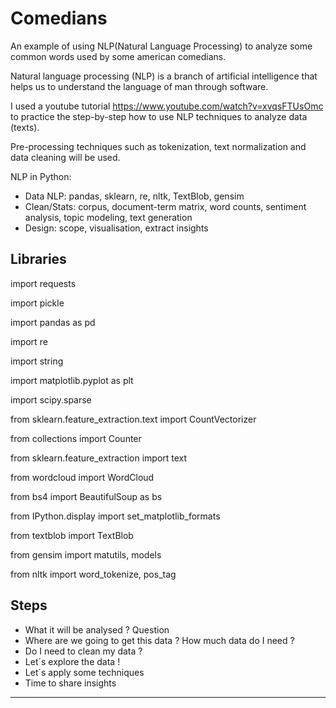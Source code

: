 # Comedians
An example of using NLP(Natural Language Processing) to analyze some common words used by some american comedians.

Natural language processing (NLP) is a branch of artificial intelligence that helps us to understand the language of man through software.

I used a youtube tutorial https://www.youtube.com/watch?v=xvqsFTUsOmc to practice the step-by-step how to use NLP techniques to analyze data (texts).

Pre-processing techniques such as tokenization, text normalization and data cleaning will be used.

NLP in Python:

- Data NLP: pandas, sklearn, re, nltk, TextBlob, gensim
- Clean/Stats: corpus, document-term matrix, word counts, sentiment analysis, topic modeling, text generation
- Design: scope, visualisation, extract insights

## Libraries

import requests

import pickle

import pandas as pd

import re

import string

import matplotlib.pyplot as plt

import scipy.sparse

from sklearn.feature_extraction.text import CountVectorizer

from collections import Counter

from sklearn.feature_extraction import text

from wordcloud import WordCloud

from bs4 import BeautifulSoup as bs

from IPython.display import set_matplotlib_formats

from textblob import TextBlob

from gensim import matutils, models

from nltk import word_tokenize, pos_tag



## Steps

- What it will be analysed ? Question 
- Where are we going to get this data ? How much data do I need ?
- Do I need to clean my data ?
- Let´s explore the data !
- Let´s apply some techniques
- Time to share insights
---
